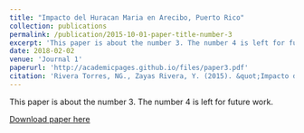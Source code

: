 ```yaml
---
title: "Impacto del Huracan Maria en Arecibo, Puerto Rico"
collection: publications
permalink: /publication/2015-10-01-paper-title-number-3
excerpt: 'This paper is about the number 3. The number 4 is left for future work.'
date: 2018-02-02
venue: 'Journal 1'
paperurl: 'http://academicpages.github.io/files/paper3.pdf'
citation: 'Rivera Torres, NG., Zayas Rivera, Y. (2015). &quot;Impacto del Huracan Maria en Puerto Rico.&quot;'
---
```

This paper is about the number 3. The number 4 is left for future work.

[Download paper here](http://academicpages.github.io/files/paper3.pdf)

